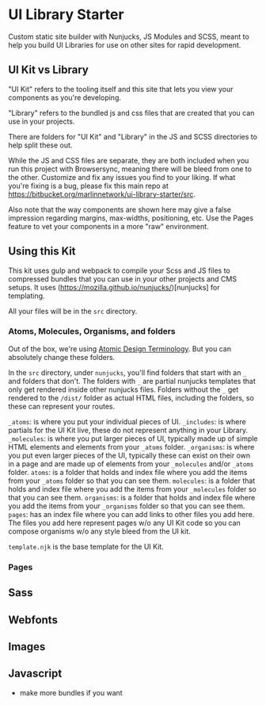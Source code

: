 # UI Library Starter

Custom static site builder with Nunjucks, JS Modules and SCSS, meant to help you build UI Libraries for use on other sites for rapid development.

## UI Kit vs Library

"UI Kit" refers to the tooling itself and this site that lets you view your components as you're developing.

"Library" refers to the bundled js and css files that are created that you can use in your projects. 

There are folders for "UI Kit" and "Library" in the JS and SCSS directories to help split these out. 

While the JS and CSS files are separate, they are both included when you run this project with Browsersync, meaning there will be bleed from one to the other. Customize and fix any issues you find to your liking. If what you're fixing is a bug, please fix this main repo at https://bitbucket.org/marlinnetwork/ui-library-starter/src.

Also note that the way components are shown here may give a false impression regarding margins, max-widths, positioning, etc. Use the Pages feature to vet your components in a more "raw" environment.

## Using this Kit

This kit uses gulp and webpack to compile your Scss and JS files to compressed bundles that you can use in your other projects and CMS setups. It uses (https://mozilla.github.io/nunjucks/)[nunjucks] for templating. 

All your files will be in the `src` directory. 

### Atoms, Molecules, Organisms, and folders

Out of the box, we're using [Atomic Design Terminology](). But you can absolutely change these folders.

In the `src` directory, under `nunjucks`, you'll find folders that start with an `_` and folders that don't. The folders with `_` are partial nunjucks templates that only get rendered inside other nunjucks files. Folders without the `_` get rendered to the `/dist/` folder as actual HTML files, including the folders, so these can represent your routes. 

`_atoms`: is where you put your individual pieces of UI.
`_includes`: is where partials for the UI Kit live, these do not represent anything in your Library.
`_molecules`: is where you put larger pieces of UI, typically made up of simple HTML elements and elements from your `_atoms` folder.
`_organisms`: is where you put even larger pieces of the UI, typically these can exist on their own in a page and are made up of elements from your `_molecules` and/or `_atoms` folder.
`atoms`: is a folder that holds and index file where you add the items from your `_atoms` folder so that you can see them.
`molecules`: is a folder that holds and index file where you add the items from your `_molecules` folder so that you can see them.
`organisms`: is a folder that holds and index file where you add the items from your `_organisms` folder so that you can see them.
`pages`: has an index file where you can add links to other files you add here. The files you add here represent pages w/o any UI Kit code so you can compose organisms w/o any style bleed from the UI kit. 

`template.njk` is the base template for the UI Kit.

### Pages

## Sass

## Webfonts

## Images

## Javascript
- make more bundles if you want